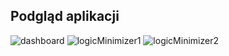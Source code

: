 ## Podgląd aplikacji


![dashboard](https://github.com/user-attachments/assets/aaa7c7f0-2dbb-48c9-8d02-15fa931799ac)
![logicMinimizer1](https://github.com/user-attachments/assets/ef2e3edf-a332-4e78-9622-b5be362c7bc9)
![logicMinimizer2](https://github.com/user-attachments/assets/3dd5e254-00f7-4314-92da-852e4454bba6)
